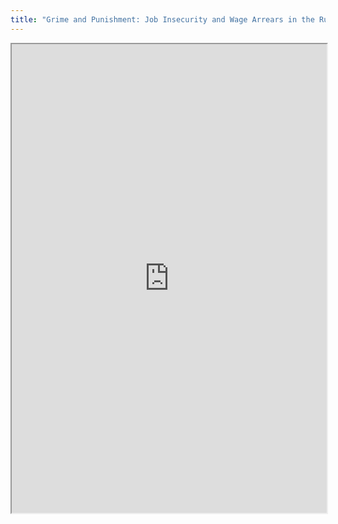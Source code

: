 ```yaml
---
title: "Grime and Punishment: Job Insecurity and Wage Arrears in the Russian Federation"
---
```



<iframe height="750" width="100%" src="https://ewelton.github.io/ktest/wiki.html#Grime%20and%20Punishment:%20Job%20Insecurity%20and%20Wage%20Arrears%20in%20the%20Russian%20Federation"></iframe>
